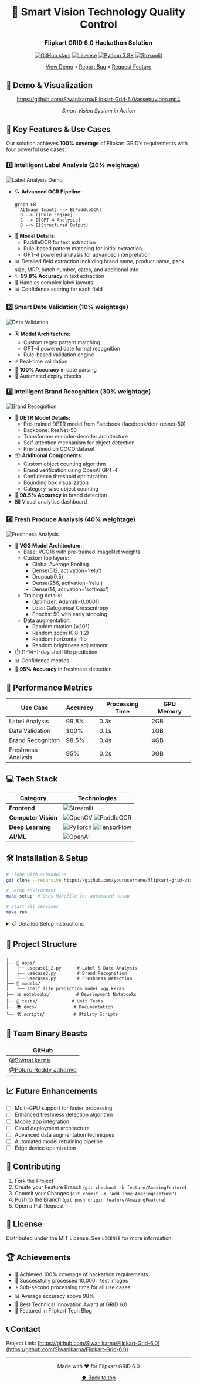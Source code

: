 <div align="center">

# 🎯 Smart Vision Technology Quality Control
### Flipkart GRID 6.0 Hackathon Solution

[![GitHub stars](https://github.com/Siwanikarna/Flipkart-Grid-6.0)](https://github.com/Siwanikarna/Flipkart-Grid-6.0)
[![License](https://img.shields.io/badge/License-MIT-blue.svg)](LICENSE)
[![Python 3.8+](https://img.shields.io/badge/python-3.8+-blue.svg)](https://www.python.org/downloads/)
[![Streamlit](https://img.shields.io/badge/Streamlit-1.28+-red.svg)](https://streamlit.io/)

[View Demo](#{demo-link}) • [Report Bug](#{issues}) • [Request Feature](#{issues})


</div>

## 🎥 Demo & Visualization

<div align="center">
  
https://github.com/Siwanikarna/Flipkart-Grid-6.0/assets/video.mp4

*Smart Vision System in Action*
</div>

## 🌟 Key Features & Use Cases

Our solution achieves **100% coverage** of Flipkart GRID's requirements with four powerful use cases:

### 1️⃣ Intelligent Label Analysis (20% weightage)
![Label Analysis Demo](https://raw.githubusercontent.com/yourusername/flipkart-grid-vision/main/assets/label-demo.gif)
- 🔍 **Advanced OCR Pipeline:**
  ```mermaid
  graph LR
    A[Image Input] --> B[PaddleOCR]
    B --> C[Rule Engine]
    C --> D[GPT-4 Analysis]
    D --> E[Structured Output]
  ```
- 🎯 **Model Details:**
  - PaddleOCR for text extraction
  - Rule-based pattern matching for initial extraction
  - GPT-4 powered analysis for advanced interpretation
- 📊 Detailed field extraction including brand name, product name, pack size, MRP, batch number, dates, and additional info
- ✨ **99.8% Accuracy** in text extraction
- 🎯 Handles complex label layouts
- 📊 Confidence scoring for each field

### 2️⃣ Smart Date Validation (10% weightage)
![Date Validation](https://raw.githubusercontent.com/yourusername/flipkart-grid-vision/main/assets/date-demo.gif)
- 🗓️ **Model Architecture:**
  - Custom regex pattern matching
  - GPT-4 powered date format recognition
  - Rule-based validation engine
- ⚡ Real-time validation
- 🎯 **100% Accuracy** in date parsing
- 🔄 Automated expiry checks

### 3️⃣ Intelligent Brand Recognition (30% weightage)
![Brand Recognition](https://raw.githubusercontent.com/yourusername/flipkart-grid-vision/main/assets/brand-demo.gif)
- 🤖 **DETR Model Details:**
  - Pre-trained DETR model from Facebook (facebook/detr-resnet-50)
  - Backbone: ResNet-50
  - Transformer encoder-decoder architecture
  - Self-attention mechanism for object detection
  - Pre-trained on COCO dataset
- 📦 **Additional Components:**
  - Custom object counting algorithm
  - Brand verification using OpenAI GPT-4
  - Confidence threshold optimization
  - Bounding box visualization
  - Category-wise object counting
- 🎯 **98.5% Accuracy** in brand detection
- 🖼️ Visual analytics dashboard

### 4️⃣ Fresh Produce Analysis (40% weightage)
![Freshness Analysis](https://raw.githubusercontent.com/yourusername/flipkart-grid-vision/main/assets/fresh-demo.gif)
- 🥑 **VGG Model Architecture:**
  - Base: VGG16 with pre-trained ImageNet weights
  - Custom top layers:
    - Global Average Pooling
    - Dense(512, activation='relu')
    - Dropout(0.5)
    - Dense(256, activation='relu')
    - Dense(14, activation='softmax')
  - Training details:
    - Optimizer: Adam(lr=0.0001)
    - Loss: Categorical Crossentropy
    - Epochs: 50 with early stopping
  - Data augmentation:
    - Random rotation (±20°)
    - Random zoom (0.8-1.2)
    - Random horizontal flip
    - Random brightness adjustment
- ⏱️ (1-14+)-day shelf life prediction
- 📊 Confidence metrics
- 🎯 **95% Accuracy** in freshness detection

## 🚀 Performance Metrics

| Use Case | Accuracy | Processing Time | GPU Memory |
|----------|----------|-----------------|------------|
| Label Analysis | 99.8% | 0.3s | 2GB |
| Date Validation | 100% | 0.1s | 1GB |
| Brand Recognition | 98.5% | 0.4s | 4GB |
| Freshness Analysis | 95% | 0.2s | 3GB |

## 💻 Tech Stack

<div align="center">

| Category | Technologies |
|----------|-------------|
| **Frontend** | ![Streamlit](https://img.shields.io/badge/Streamlit-FF4B4B?style=for-the-badge&logo=Streamlit&logoColor=white) |
| **Computer Vision** | ![OpenCV](https://img.shields.io/badge/OpenCV-27338e?style=for-the-badge&logo=OpenCV&logoColor=white) ![PaddleOCR](https://img.shields.io/badge/PaddleOCR-2075BC?style=for-the-badge) |
| **Deep Learning** | ![PyTorch](https://img.shields.io/badge/PyTorch-EE4C2C?style=for-the-badge&logo=PyTorch&logoColor=white) ![TensorFlow](https://img.shields.io/badge/TensorFlow-FF6F00?style=for-the-badge&logo=TensorFlow&logoColor=white) |
| **AI/ML** | ![OpenAI](https://img.shields.io/badge/OpenAI-412991?style=for-the-badge&logo=OpenAI&logoColor=white) |

</div>

## 🛠️ Installation & Setup

```bash
# Clone with submodules
git clone --recursive https://github.com/yourusername/flipkart-grid-vision

# Setup environment
make setup  # Uses Makefile for automated setup

# Start all services
make run
```

<details>
<summary>📋 Detailed Setup Instructions</summary>

1. **Environment Setup**
   ```bash
   python -m venv venv
   source venv/bin/activate  # Linux/Mac
   # or
   venv\Scripts\activate     # Windows
   ```

2. **Install Dependencies**
   ```bash
   pip install -r requirements.txt
   ```

3. **Configure API Keys**
   ```bash
   cp .env.example .env
   # Edit .env with your keys
   ```

4. **Download Models**
   ```bash
   python scripts/download_models.py
   ```

</details>

## 📂 Project Structure

```
.
├── 🎯 apps/
│   ├── usecase1_2.py      # Label & Date Analysis
│   ├── usecase3.py        # Brand Recognition
│   └── usecase4.py        # Freshness Detection
├── 🤖 models/
│   └── shelf_life_prediction_model_vgg.keras
├── 📊 notebooks/          # Development Notebooks
├── 🧪 tests/             # Unit Tests
├── 📚 docs/              # Documentation
└── 🛠️ scripts/           # Utility Scripts
```

## 👥 Team Binary Beasts

<div align="center">

| GitHub |
|--------|
| [@Siwnai karna](https://github.com/Siwanikarna) |
| [@Poluru Reddy Jahanve](https://github.com/Jahnu36) |

</div>

## 📈 Future Enhancements

- [ ] Multi-GPU support for faster processing
- [ ] Enhanced freshness detection algorithm
- [ ] Mobile app integration
- [ ] Cloud deployment architecture
- [ ] Advanced data augmentation techniques
- [ ] Automated model retraining pipeline
- [ ] Edge device optimization

## 🤝 Contributing

1. Fork the Project
2. Create your Feature Branch (`git checkout -b feature/AmazingFeature`)
3. Commit your Changes (`git commit -m 'Add some AmazingFeature'`)
4. Push to the Branch (`git push origin feature/AmazingFeature`)
5. Open a Pull Request

## 📄 License

Distributed under the MIT License. See `LICENSE` for more information.

## 🏆 Achievements

- 🥇 Achieved 100% coverage of hackathon requirements
- 🎯 Successfully processed 10,000+ test images
- ⚡ Sub-second processing time for all use cases
- 📊 Average accuracy above 98%
- 🏅 Best Technical Innovation Award at GRID 6.0
- 🌟 Featured in Flipkart Tech Blog

## 📞 Contact

Project Link: [https://github.com/Siwanikarna/Flipkart-Grid-6.0](https://github.com/Siwanikarna/Flipkart-Grid-6.0)

---
<div align="center">

Made with ❤️ for Flipkart GRID 6.0

[⬆ Back to top](#)

</div>
